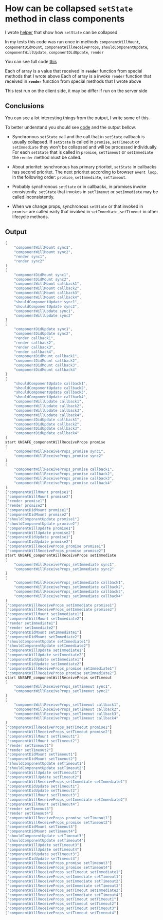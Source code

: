 # How can be collapsed `setState` method in class components

I wrote [helper](https://github.com/or4/react-advanced/blob/master/src/set-state/collapse-in-class.tsx) that show how `setState` can be collapsed

In my tests this code was run once in methods
`componentWillMount`, `componentDidMount`, `componentWillReceiveProps`, `shouldComponentUpdate`, `componentWillUpdate`, `componentDidUpdate`, `render`

You can see full code [this](https://github.com/or4/react-advanced/blob/master/src/set-state/collapse-in-class.tsx)

Each of array is a value that received in __`render`__ function from special methods that I wrote above
Each of array is a invoke `render` function that received in __`render`__ function from special methods that I wrote above

This test run on the client side, it may be differ if run on the server side

## Conclusions

You can see a lot interesting things from the output, I write some of this.

To better understand you should see [code](https://github.com/or4/react-advanced/blob/master/src/set-state/collapse-in-class.tsx) and the output bellow.

* Synchronous `setState` call and the call that in `setState` callback is usually collapsed. If `setState` is called in `promise`, `setTimeout` or `setImmediate` they won't be collapsed and will be processed individually. For each `setState` that is called in `promise`, `setTimeout` or `setImmediate` the `render` method must be called.

* About prioritet: synchronous has primary prioritet, `setState` in callbacks has second prioritet. The next prioritet according to browser `event loop`, in the following order: `promise`, `setImmediate`, `setTimeout`.

* Probably synchronous `setState` or in callbacks, in promises invoke consistently. `setState` that invokes in `setTimeout` or `setImmediate` may be called inconsistently.

* When we change props, synchronous `setState` or that invoked in `promise` are called early that invoked in `setImmediate`, `setTimeout` in other lifecycle methods.

## Output

```js
[
    "componentWillMount sync1",
    "componentWillMount sync2",
    "render sync1",
    "render sync2"
]
[
    "componentDidMount sync1",
    "componentDidMount sync2",
    "componentWillMount callback1",
    "componentWillMount callback2",
    "componentWillMount callback3",
    "componentWillMount callback4",
    "shouldComponentUpdate sync1",
    "shouldComponentUpdate sync2",
    "componentWillUpdate sync1",
    "componentWillUpdate sync2"
]
[
    "componentDidUpdate sync1",
    "componentDidUpdate sync2",
    "render callback1",
    "render callback2",
    "render callback3",
    "render callback4",
    "componentDidMount callback1",
    "componentDidMount callback2",
    "componentDidMount callback3",
    "componentDidMount callback4"
]
[
    "shouldComponentUpdate callback1",
    "shouldComponentUpdate callback2",
    "shouldComponentUpdate callback3",
    "shouldComponentUpdate callback4",
    "componentWillUpdate callback1",
    "componentWillUpdate callback2",
    "componentWillUpdate callback3",
    "componentWillUpdate callback4",
    "componentDidUpdate callback1",
    "componentDidUpdate callback2",
    "componentDidUpdate callback3",
    "componentDidUpdate callback4"
]
start UNSAFE_componentWillReceiveProps promise
[
    "componentWillReceiveProps_promise sync1",
    "componentWillReceiveProps_promise sync2"
]
[
    "componentWillReceiveProps_promise callback1",
    "componentWillReceiveProps_promise callback2",
    "componentWillReceiveProps_promise callback3",
    "componentWillReceiveProps_promise callback4"
]
["componentWillMount promise1"]
["componentWillMount promise2"]
["render promise1"]
["render promise2"]
["componentDidMount promise1"]
["componentDidMount promise2"]
["shouldComponentUpdate promise1"]
["shouldComponentUpdate promise2"]
["componentWillUpdate promise1"]
["componentWillUpdate promise2"]
["componentDidUpdate promise1"]
["componentDidUpdate promise2"]
["componentWillReceiveProps_promise promise1"]
["componentWillReceiveProps_promise promise2"]
start UNSAFE_componentWillReceiveProps setImmediate
[
    "componentWillReceiveProps_setImmediate sync1",
    "componentWillReceiveProps_setImmediate sync2"
]
[
    "componentWillReceiveProps_setImmediate callback1",
    "componentWillReceiveProps_setImmediate callback2",
    "componentWillReceiveProps_setImmediate callback3",
    "componentWillReceiveProps_setImmediate callback4"
]
["componentWillReceiveProps_setImmediate promise1"]
["componentWillReceiveProps_setImmediate promise2"]
["componentWillMount setImmediate1"]
["componentWillMount setImmediate2"]
["render setImmediate1"]
["render setImmediate2"]
["componentDidMount setImmediate1"]
["componentDidMount setImmediate2"]
["shouldComponentUpdate setImmediate1"]
["shouldComponentUpdate setImmediate2"]
["componentWillUpdate setImmediate1"]
["componentWillUpdate setImmediate2"]
["componentDidUpdate setImmediate1"]
["componentDidUpdate setImmediate2"]
["componentWillReceiveProps_promise setImmediate1"]
["componentWillReceiveProps_promise setImmediate2"]
start UNSAFE_componentWillReceiveProps setTimeout
[
    "componentWillReceiveProps_setTimeout sync1",
    "componentWillReceiveProps_setTimeout sync2"
]
[
    "componentWillReceiveProps_setTimeout callback1",
    "componentWillReceiveProps_setTimeout callback2",
    "componentWillReceiveProps_setTimeout callback3",
    "componentWillReceiveProps_setTimeout callback4"
]
["componentWillReceiveProps_setTimeout promise1"]
["componentWillReceiveProps_setTimeout promise2"]
["componentWillMount setTimeout1"]
["componentWillMount setTimeout2"]
["render setTimeout1"]
["render setTimeout2"]
["componentDidMount setTimeout1"]
["componentDidMount setTimeout2"]
["shouldComponentUpdate setTimeout1"]
["shouldComponentUpdate setTimeout2"]
["componentWillUpdate setTimeout1"]
["componentWillUpdate setTimeout2"]
["componentWillReceiveProps_setImmediate setImmediate1"]
["componentDidUpdate setTimeout1"]
["componentDidUpdate setTimeout2"]
["componentWillMount setTimeout3"]
["componentWillReceiveProps_setImmediate setImmediate2"]
["componentWillMount setTimeout4"]
["render setTimeout3"]
["render setTimeout4"]
["componentWillReceiveProps_promise setTimeout1"]
["componentWillReceiveProps_promise setTimeout2"]
["componentDidMount setTimeout3"]
["componentDidMount setTimeout4"]
["shouldComponentUpdate setTimeout3"]
["shouldComponentUpdate setTimeout4"]
["componentWillUpdate setTimeout3"]
["componentWillUpdate setTimeout4"]
["componentDidUpdate setTimeout3"]
["componentDidUpdate setTimeout4"]
["componentWillReceiveProps_promise setTimeout3"]
["componentWillReceiveProps_promise setTimeout4"]
["componentWillReceiveProps_setTimeout setImmediate1"]
["componentWillReceiveProps_setImmediate setTimeout1"]
["componentWillReceiveProps_setImmediate setTimeout2"]
["componentWillReceiveProps_setImmediate setTimeout3"]
["componentWillReceiveProps_setTimeout setImmediate2"]
["componentWillReceiveProps_setImmediate setTimeout4"]
["componentWillReceiveProps_setTimeout setTimeout1"]
["componentWillReceiveProps_setTimeout setTimeout2"]
["componentWillReceiveProps_setTimeout setTimeout3"]
["componentWillReceiveProps_setTimeout setTimeout4"]
```
